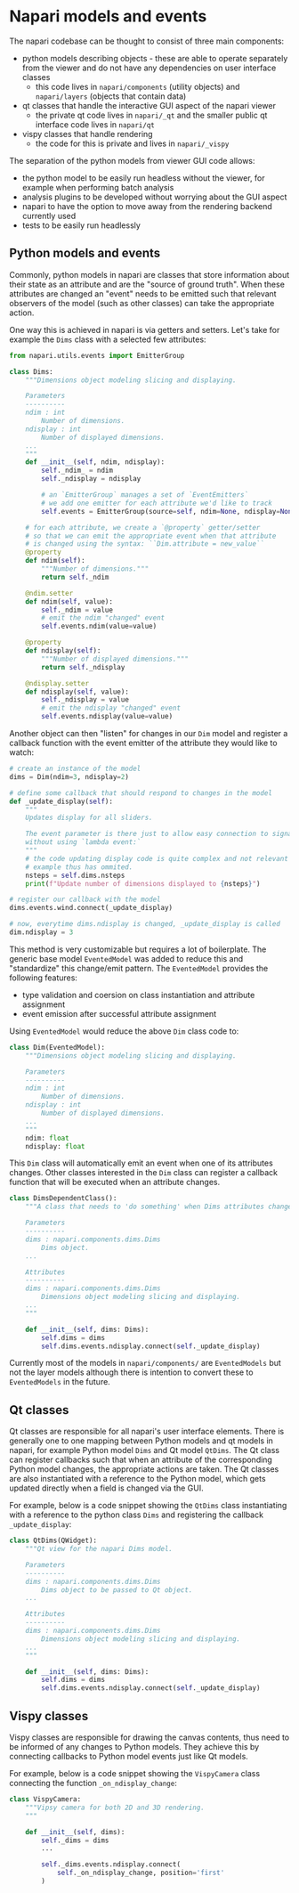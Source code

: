 # Napari models and events

The napari codebase can be thought to consist of three main components:

* python models describing objects - these are able to operate separately from
  the viewer and do not have any dependencies on user interface classes
    * this code lives in `napari/components` (utility objects) and
     `napari/layers` (objects that contain data)
* qt classes that handle the interactive GUI aspect of the napari viewer
    * the private qt code lives in `napari/_qt` and the smaller public qt
      interface code lives in `napari/qt`
* vispy classes that handle rendering
    * the code for this is private and lives in `napari/_vispy`

The separation of the python models from viewer GUI code allows:

* the python model to be easily run headless without the viewer, for example
  when performing batch analysis
* analysis plugins to be developed without worrying about the GUI
  aspect
* napari to have the option to move away from the rendering backend currently
  used
* tests to be easily run headlessly

## Python models and events

Commonly, python models in napari are classes that store information about their
state as an attribute and are the "source of ground truth". When these
attributes are changed an "event" needs to be emitted such that relevant
observers of the model (such as other classes) can take the appropriate
action.

One way this is achieved in napari is via getters and setters. Let's take
for example the `Dims` class with a selected few attributes:

```python
from napari.utils.events import EmitterGroup

class Dims:
    """Dimensions object modeling slicing and displaying.

    Parameters
    ----------
    ndim : int
        Number of dimensions.
    ndisplay : int
        Number of displayed dimensions.
    ...
    """
    def __init__(self, ndim, ndisplay):
        self._ndim_ = ndim
        self._ndisplay = ndisplay

        # an `EmitterGroup` manages a set of `EventEmitters`
        # we add one emitter for each attribute we'd like to track
        self.events = EmitterGroup(source=self, ndim=None, ndisplay=None)

    # for each attribute, we create a `@property` getter/setter
    # so that we can emit the appropriate event when that attribute
    # is changed using the syntax: ``Dim.attribute = new_value``
    @property
    def ndim(self):
        """Number of dimensions."""
        return self._ndim

    @ndim.setter
    def ndim(self, value):
        self._ndim = value
        # emit the ndim "changed" event
        self.events.ndim(value=value)

    @property
    def ndisplay(self):
        """Number of displayed dimensions."""
        return self._ndisplay

    @ndisplay.setter
    def ndisplay(self, value):
        self._ndisplay = value
        # emit the ndisplay "changed" event
        self.events.ndisplay(value=value)
```

Another object can then "listen" for changes in our `Dim` model and register
a callback function with the event emitter of the attribute they would like
to watch:

```python
# create an instance of the model
dims = Dim(ndim=3, ndisplay=2)

# define some callback that should respond to changes in the model
def _update_display(self):
    """
    Updates display for all sliders.

    The event parameter is there just to allow easy connection to signals,
    without using `lambda event:`
    """
    # the code updating display code is quite complex and not relevant for this
    # example thus has ommited.
    nsteps = self.dims.nsteps
    print(f"Update number of dimensions displayed to {nsteps}")

# register our callback with the model
dims.events.wind.connect(_update_display)

# now, everytime dims.ndisplay is changed, _update_display is called
dim.ndisplay = 3
```

This method is very customizable but requires a lot of boilerplate. The
generic base model `EventedModel` was added to reduce this and
"standardize" this change/emit pattern. The `EventedModel` provides the
following features:

* type validation and coersion on class instantiation and attribute assignment
* event emission after successful attribute assignment

Using `EventedModel` would reduce the above `Dim` class code to:

```python
class Dim(EventedModel):
    """Dimensions object modeling slicing and displaying.

    Parameters
    ----------
    ndim : int
        Number of dimensions.
    ndisplay : int
        Number of displayed dimensions.
    ...
    """
    ndim: float
    ndisplay: float
```

This `Dim` class will automatically emit an event when one of its attributes
changes. Other classes interested in the `Dim` class can register a callback
function that will be executed when an attribute changes.

```python
class DimsDependentClass():
    """A class that needs to 'do something' when Dims attributes change.

    Parameters
    ----------
    dims : napari.components.dims.Dims
        Dims object.
    ...

    Attributes
    ----------
    dims : napari.components.dims.Dims
        Dimensions object modeling slicing and displaying.
    ...
    """

    def __init__(self, dims: Dims):
        self.dims = dims
        self.dims.events.ndisplay.connect(self._update_display)
```

Currently most of the models in `napari/components/` are `EventedModels` but
not the layer models although there is intention to convert these to
`EventedModels` in the future.

## Qt classes

Qt classes are responsible for all napari's user interface elements. There is
generally one to one mapping between Python models and qt models in napari, for
example Python model `Dims` and Qt model `QtDims`.
The Qt class can register callbacks such that when an attribute of the
corresponding Python model changes, the appropriate actions are taken.
The Qt classes are also instantiated with a reference to
the Python model, which gets updated directly when a field is changed via the
GUI.

For example, below is a code snippet showing the `QtDims` class instantiating
with a reference to the python class `Dims` and registering the callback
`_update_display`:

```python
class QtDims(QWidget):
    """Qt view for the napari Dims model.

    Parameters
    ----------
    dims : napari.components.dims.Dims
        Dims object to be passed to Qt object.
    ...

    Attributes
    ----------
    dims : napari.components.dims.Dims
        Dimensions object modeling slicing and displaying.
    ...
    """

    def __init__(self, dims: Dims):
        self.dims = dims
        self.dims.events.ndisplay.connect(self._update_display)
```

## Vispy classes

Vispy classes are responsible for drawing the canvas contents, thus need to be
informed of any changes to Python models. They achieve this by connecting
callbacks to Python model events just like Qt models.

For example, below is a code snippet showing the `VispyCamera` class connecting
the function `_on_ndisplay_change`:

```python
class VispyCamera:
    """Vipsy camera for both 2D and 3D rendering.
    """

    def __init__(self, dims):
        self._dims = dims
        ...

        self._dims.events.ndisplay.connect(
            self._on_ndisplay_change, position='first'
        )
```
